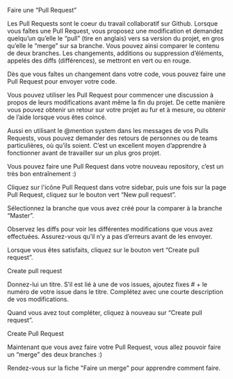 Faire une “Pull Request”


Les Pull Requests sont le coeur du travail collaboratif sur Github. Lorsque vous faîtes une Pull Request, vous proposez une modification et demandez quelqu’un qu’elle le “pull” (tire en anglais) vers sa version du projet, en gros qu’elle le “merge” sur sa branche. Vous pouvez ainsi comparer le contenu de deux branches. Les changements, additions ou suppression d’éléments, appelés des diffs (différences), se mettront en vert ou en rouge.

Dès que vous faîtes un changement dans votre code, vous pouvez faire une Pull Request pour envoyer votre code.

Vous pouvez utiliser les Pull Request pour commencer une discussion à propos de leurs modifications avant même la fin du projet. De cette manière vous pouvez obtenir un retour sur votre projet au fur et à mesure, ou obtenir de l’aide lorsque vous êtes coincé.

Aussi en utilisant le @mention system dans les messages de vos Pulls Requests, vous pouvez demander des retours de personnes ou de teams particulières, où qu’ils soient. C’est un excellent moyen d’apprendre à fonctionner avant de travailler sur un plus gros projet.

Vous pouvez faire une Pull Request dans votre nouveau repository, c’est un très bon entraînement :)

Cliquez sur l'icône Pull Request dans votre sidebar, puis une fois sur la page Pull Request, cliquez sur le bouton vert “New pull request”.

Sélectionnez la branche que vous avez créé pour la comparer à la branche “Master”.

Observez les diffs pour voir les différentes modifications que vous avez effectuées. Assurez-vous qu’il n’y a pas d’erreurs avant de les envoyer.

Lorsque vous êtes satisfaits, cliquez sur le bouton vert “Create pull request”.

Create pull request

Donnez-lui un titre. S’il est lié à une de vos issues, ajoutez fixes # + le numéro de votre issue dans le titre. Complétez avec une courte description de vos modifications.

Quand vous avez tout compléter, cliquez à nouveau sur “Create pull request”.

Create Pull Request

Maintenant que vous avez faire votre Pull Request, vous allez pouvoir faire un “merge” des deux branches :)

Rendez-vous sur la fiche "Faire un merge" pour apprendre comment faire.
